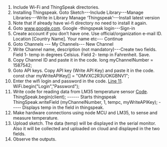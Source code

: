 1. Include Wi-Fi and ThingSpeak directories. 
2. Installing Thingspeak. Goto Sketch---Include Library---Manage Libraries---Write in Library Manage ‘Thingspeak’---Install latest version 
3. Note that if already have wi-fi directory no need to install it again. 
4. Goto www.google.com. Google -thingspeak login---Sign-in 
5. Create account if you don’t have one. Use official/organization e-mail ID. Location [Country Name]. Your name etc--- Continue 
6. Goto Channels --- My Channels--- New Channel 
7. Write Channel name, description (not mandatory)---Create two fields. Field 1- temp in degrees Celsius. Field 2- temp in Fahrenheit. Save. 
8. Copy Channel ID and paste it in the code. long myChannelNumber = 1587542; 
9. Goto API keys. Copy API key (Write API Key) and paste it in the code. const char myWriteAPIKey[] = "OMVXC2R3UOKGBNV1"; 
10. Enter the wifi login and password in the code. [Line 11](Traffic.ino). WiFi.begin("Login","Password");
11. Write code for reading data from LM35 temperature sensor [Code](LM35.ino). ThingSpeak.begin(client); ------ Starts thingspeak  ThingSpeak.writeField (myChannelNumber, 1, tempc, myWriteAPIKey); ----- Displays temp in the field in thingspeak. 
12. Make hardware connections using node MCU and LM35, to sense and measure temperature.
13. Upload sketch. The data (temp) will be displayed in the serial monitor. Also it will be collected and uploaded on cloud and displayed in the two fields.
14. Observe the outputs. 
